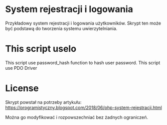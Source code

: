 # System rejestracji i logowania
Przykładowy system rejestracji i logowania użytkowników.
Skrypt ten może być podstawą do tworzenia systemu uwierzytelniania.

# This script uselo
This script use password_hash function to hash user password.
This script use PDO Driver

# License
Skrypt powstał na potrzeby artykułu: https://programistyczny.blogspot.com/2018/06/php-system-rejestracji.html

Można go modyfikować i rozpowszechniać bez żadnych ograniczeń.
